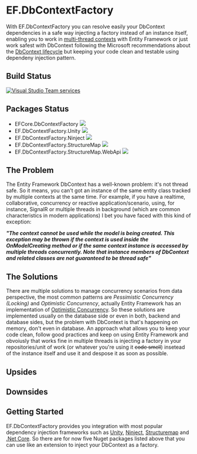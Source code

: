 # EF.DbContextFactory
With EF.DbContextFactory you can resolve easily your DbContext dependencies in a safe way injecting a factory instead of an instance itself, enabling you to work in [multi-thread contexts](https://msdn.microsoft.com/en-us/library/jj729737(v=vs.113).aspx?f=255&mspperror=-2147217396#Anchor_3) with Entity Framework or just work safest with DbContext following the Microsoft recommendations about the [DbContext lifecycle](https://msdn.microsoft.com/en-us/library/jj729737(v=vs.113).aspx?f=255&mspperror=-2147217396#Anchor_1) but keeping your code clean and testable using dependeny injection pattern.

## Build Status ##
[![Visual Studio Team services](https://ef-dbcontextfactory.visualstudio.com/_apis/public/build/definitions/052e796b-6387-4c07-9c1e-2b471f0ea629/1/badge)](https://ef-dbcontextfactory.visualstudio.com)

## Packages Status ##

* EFCore.DbContextFactory
[![](https://img.shields.io/nuget/v/EFCore.DbContextFactory.svg)](https://www.nuget.org/packages/EFCore.DbContextFactory/)
* EF.DbContextFactory.Unity
[![](https://img.shields.io/nuget/v/EF.DbContextFactory.Unity.svg)](https://www.nuget.org/packages/EF.DbContextFactory.Unity/)
* EF.DbContextFactory.Ninject
[![](https://img.shields.io/nuget/v/EF.DbContextFactory.Ninject.svg)](https://www.nuget.org/packages/EF.DbContextFactory.Ninject/)
* EF.DbContextFactory.StructureMap
[![](https://img.shields.io/nuget/v/EF.DbContextFactory.StructureMap.svg)](https://www.nuget.org/packages/EF.DbContextFactory.StructureMap/)
* EF.DbContextFactory.StructureMap.WebApi
[![](https://img.shields.io/nuget/v/EF.DbContextFactory.StructureMap.WebApi.svg)](https://www.nuget.org/packages/EF.DbContextFactory.StructureMap.WebApi/)

## The Problem
The Entity Framework DbContext has a well-known problem: it's not thread safe. So it means, you can't got an instance of the same entity class tracked by multiple contexts at the same time. For example, if you have a realtime, collaborative, concurrency or reactive application/scenario, using, for instance, SignalR or multiple threads in background (which are common characteristics in modern applications) I bet you have faced with this kind of exception: 

***"The context cannot be used while the model is being created. This exception may be thrown if the context is used inside the OnModelCreating method or if the same context instance is accessed by multiple threads concurrently. Note that instance members of DbContext and related classes are not guaranteed to be thread safe"***

## The Solutions
There are multiple solutions to manage concurrency scenarios from data perspective, the most common patterns are *Pessimistic Concurrency (Locking)* and *Optimistic Concurrency*, actually Entity Framework has an implementation of [Optimistic Concurrency](https://docs.microsoft.com/en-us/aspnet/mvc/overview/getting-started/getting-started-with-ef-using-mvc/handling-concurrency-with-the-entity-framework-in-an-asp-net-mvc-application). So these solutions are implemented usually on the database side or even in both, backend and database sides, but the problem with DbContext is that's happening on memory, don't even in database. An approach what allows you to keep your code clean, follow good practices and keep on using Entity Framework and obvoiusly that works fine in multiple threads is injecting a factory in your repositories/unit of work (or whatever you're using it ~~code smell~~) insetead of the instance itself and use it and despose it as soon as possible.

## Upsides

## Downsides

## Getting Started

EF.DbContextFactory provides you integration with most popular dependency injection frameworks such as [Unity](https://github.com/unitycontainer/unity), [Ninject](http://www.ninject.org/), [Structuremap](http://structuremap.github.io/) and [.Net Core](https://dotnet.github.io/). So there are for now five Nuget packages listed above that you can use like an extension to inject your DbContext as a factory.
